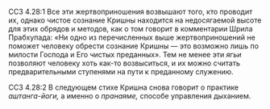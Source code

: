 ССЗ 4.28:1	Все эти жертвоприношения возвышают того, кто проводит их, однако чистое сознание Кришны находится на недосягаемой высоте для этих обрядов и методов, как о том говорит в комментарии Шрила Прабхупада: «Ни одно из перечисленных выше жертвоприношений не поможет человеку обрести сознание Кришны — это возможно лишь по милости Господа и Его чистых преданных». Тем не менее эти _ягьи_ позволяют человеку хоть как-то возвыситься, и их можно считать предварительными ступенями на пути к преданному служению.

ССЗ 4.28:2	В следующем стихе Кришна снова говорит о практике _аштанга-йоги,_ а именно о _пранаяме,_ способе управления дыханием.